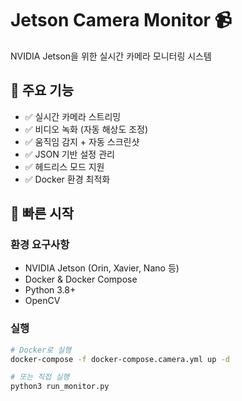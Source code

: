 # Jetson Camera Monitor 📹

NVIDIA Jetson을 위한 실시간 카메라 모니터링 시스템

## 🎯 주요 기능

- ✅ 실시간 카메라 스트리밍
- ✅ 비디오 녹화 (자동 해상도 조정)
- ✅ 움직임 감지 + 자동 스크린샷
- ✅ JSON 기반 설정 관리
- ✅ 헤드리스 모드 지원
- ✅ Docker 환경 최적화

## 🚀 빠른 시작

### 환경 요구사항
- NVIDIA Jetson (Orin, Xavier, Nano 등)
- Docker & Docker Compose
- Python 3.8+
- OpenCV

### 실행
```bash
# Docker로 실행
docker-compose -f docker-compose.camera.yml up -d

# 또는 직접 실행
python3 run_monitor.py
